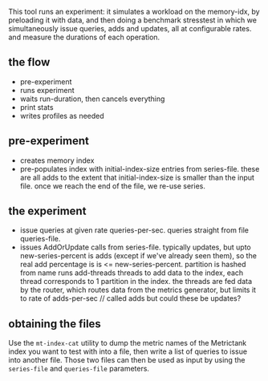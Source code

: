 
This tool runs an experiment:
it simulates a workload on the memory-idx, by preloading it with data, and then doing a benchmark stresstest in which we simultaneously issue queries, adds and updates, all at configurable rates. and measure the durations of each operation.

## the flow
* pre-experiment
* runs experiment
* waits run-duration, then cancels everything
* print stats
* writes profiles as needed

## pre-experiment

* creates memory index
* pre-populates index with initial-index-size entries from series-file.
  these are all adds to the extent that initial-index-size is smaller than the input file. once we reach the end of the file, we re-use series.


## the experiment

* issue queries at given rate queries-per-sec.
  queries straight from file queries-file.
* issues AddOrUpdate calls from series-file.
  typically updates, but upto new-series-percent is adds (except if we've already seen them), so the real add percentage is is <= new-series-percent.
  partition is hashed from name
  runs add-threads threads to add data to the index, each thread corresponds to 1 partition in the index.
  the threads are fed data by the router, which routes data from the metrics generator, but limits it to rate of adds-per-sec // called adds but could these be updates?

## obtaining the files

Use the `mt-index-cat` utility to dump the metric names of the Metrictank index you want to test with into a file, then write a list of queries to issue into another file. Those two files can then be used as input by using the `series-file` and `queries-file` parameters.


